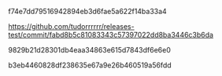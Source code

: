 f74e7dd79516942894eb3d6fae5a622f14ba33a4

https://github.com/tudorrrrrr/releases-test/commit/fabd8b5c81083343c57397022dd8ba3446c3b6da

9829b21d28301db4eaa34863e615d7843df6e6e0

b3eb4460828df238635e67a9e26b460519a56fdd
